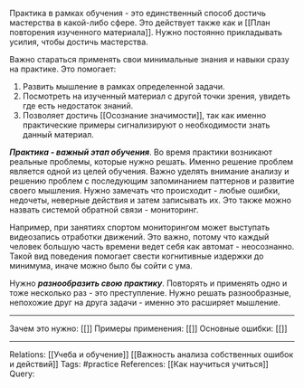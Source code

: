 Практика в рамках обучения - это единственный способ достичь мастерства в какой-либо сфере. Это действует также как и [[План повторения изученного материала]]. Нужно постоянно прикладывать усилия, чтобы достичь мастерства. 

Важно стараться применять свои минимальные знания и навыки сразу на практике. Это помогает:
1. Развить мышление в рамках определенной задачи. 
2. Посмотреть на изученный материал с другой точки зрения, увидеть где есть недостаток знаний. 
3. Позволяет достичь [[Осознание значимости]], так как именно практические примеры сигнализируют о необходимости знать данный материал. 

***Практика - важный этап обучения***. Во время практики возникают реальные проблемы, которые нужно решать. Именно решение проблем является одной из целей обучения. Важно уделять внимание анализу и решению проблем с последующим запоминанием паттернов и развитие своего мышления. Нужно замечать что происходит - любые ошибки, недочеты, неверные действия и затем записывать их. Это также можно назвать системой обратной связи - мониторинг. 

Например, при занятиях спортом мониторингом может выступать видеозапись отработки движений. Это важно, потому что каждый человек большую часть времени ведет себя как автомат - неосознанно. Такой вид поведения помогает свести когнитивные издержки до минимума, иначе можно было бы сойти с ума. 

Нужно ***разнообразить свою практику***. Повторять и применять одно и тоже несколько раз - это преступление. Нужно решать разнообразные, непохожие друг на друга задачи - именно это расширяет мышление. 

___
Зачем это нужно: [[]] 
Примеры применения: [[]] 
Основные ошибки: [[]]
___
Relations: [[Учеба и обучение]] [[Важность анализа собственных ошибок и действий]] 
Tags: #practice 
References: [[Как научиться учиться]] 
Query: 